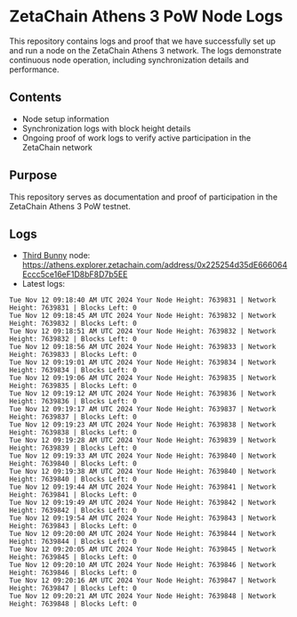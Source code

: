# ZetaChain Athens 3 PoW Node Logs
This repository contains logs and proof that we have successfully set up and run a node on the ZetaChain Athens 3 network. The logs demonstrate continuous node operation, including synchronization details and performance.

## Contents
- Node setup information
- Synchronization logs with block height details
- Ongoing proof of work logs to verify active participation in the ZetaChain network

## Purpose
This repository serves as documentation and proof of participation in the ZetaChain Athens 3 PoW testnet.

## Logs

- [Third Bunny](https://thirdbunny.xyz/) node: https://athens.explorer.zetachain.com/address/0x225254d35dE666064Eccc5ce16eF1D8bF8D7b5EE
- Latest logs:
```
Tue Nov 12 09:18:40 AM UTC 2024 Your Node Height: 7639831 | Network Height: 7639831 | Blocks Left: 0
Tue Nov 12 09:18:45 AM UTC 2024 Your Node Height: 7639832 | Network Height: 7639832 | Blocks Left: 0
Tue Nov 12 09:18:51 AM UTC 2024 Your Node Height: 7639832 | Network Height: 7639832 | Blocks Left: 0
Tue Nov 12 09:18:56 AM UTC 2024 Your Node Height: 7639833 | Network Height: 7639833 | Blocks Left: 0
Tue Nov 12 09:19:01 AM UTC 2024 Your Node Height: 7639834 | Network Height: 7639834 | Blocks Left: 0
Tue Nov 12 09:19:06 AM UTC 2024 Your Node Height: 7639835 | Network Height: 7639835 | Blocks Left: 0
Tue Nov 12 09:19:12 AM UTC 2024 Your Node Height: 7639836 | Network Height: 7639836 | Blocks Left: 0
Tue Nov 12 09:19:17 AM UTC 2024 Your Node Height: 7639837 | Network Height: 7639837 | Blocks Left: 0
Tue Nov 12 09:19:23 AM UTC 2024 Your Node Height: 7639838 | Network Height: 7639838 | Blocks Left: 0
Tue Nov 12 09:19:28 AM UTC 2024 Your Node Height: 7639839 | Network Height: 7639839 | Blocks Left: 0
Tue Nov 12 09:19:33 AM UTC 2024 Your Node Height: 7639840 | Network Height: 7639840 | Blocks Left: 0
Tue Nov 12 09:19:38 AM UTC 2024 Your Node Height: 7639840 | Network Height: 7639840 | Blocks Left: 0
Tue Nov 12 09:19:44 AM UTC 2024 Your Node Height: 7639841 | Network Height: 7639841 | Blocks Left: 0
Tue Nov 12 09:19:49 AM UTC 2024 Your Node Height: 7639842 | Network Height: 7639842 | Blocks Left: 0
Tue Nov 12 09:19:54 AM UTC 2024 Your Node Height: 7639843 | Network Height: 7639843 | Blocks Left: 0
Tue Nov 12 09:20:00 AM UTC 2024 Your Node Height: 7639844 | Network Height: 7639844 | Blocks Left: 0
Tue Nov 12 09:20:05 AM UTC 2024 Your Node Height: 7639845 | Network Height: 7639845 | Blocks Left: 0
Tue Nov 12 09:20:10 AM UTC 2024 Your Node Height: 7639846 | Network Height: 7639846 | Blocks Left: 0
Tue Nov 12 09:20:16 AM UTC 2024 Your Node Height: 7639847 | Network Height: 7639847 | Blocks Left: 0
Tue Nov 12 09:20:21 AM UTC 2024 Your Node Height: 7639848 | Network Height: 7639848 | Blocks Left: 0
```
